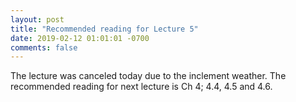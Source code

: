 ```yaml
---
layout: post
title: "Recommended reading for Lecture 5"
date: 2019-02-12 01:01:01 -0700
comments: false
---
```


The lecture was canceled today due to the inclement weather.  The recommended reading for next lecture is Ch 4; 4.4, 4.5 and 4.6.
